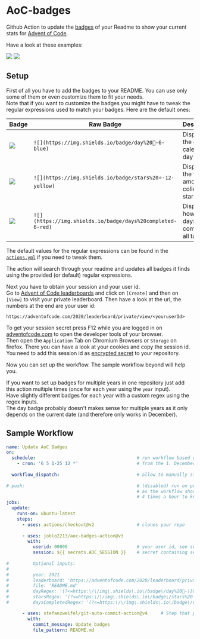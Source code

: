 # AoC-badges
Github Action to update the [badges](https://github.com/badges/shields) of your Readme to show your current stats for [Advent of Code](https://adventofcode.com/).

Have a look at these examples:

![](https://img.shields.io/badge/day%20📅-6-blue)
![](https://img.shields.io/badge/stars%20⭐-12-yellow)

## Setup
First of all you have to add the badges to your README.
You can use only some of them or even customize them to fit your needs.  
Note that if you want to customize the badges you might have to tweak the regular expressions used to match your badges.
Here are the default ones:

| Badge                                                    | Raw Badge                                                 | Description                                            |
|----------------------------------------------------------|-----------------------------------------------------------|--------------------------------------------------------|
| ![](https://img.shields.io/badge/day%20📅-6-blue)        | `![](https://img.shields.io/badge/day%20📅-6-blue)`       | Displays the current calendar day                      |
| ![](https://img.shields.io/badge/stars%20⭐-12-yellow)   | `![](https://img.shields.io/badge/stars%20⭐-12-yellow)`  | Displays the total amount of collected stars           |
| ![](https://img.shields.io/badge/days%20completed-6-red) | `![](https://img.shields.io/badge/days%20completed-6-red)` | Displyas on how many days you completed all tasks      |

The default values for the regular expressions can be found in the [`actions.yml`](https://github.com/joblo2213/AoC-badges/blob/master/action.yml)
if you need to tweak them.

The action will search through your readme and updates all badges it finds using the provided (or default) regular expressions.

Next you have to obtain your session and your user id.  
Go to [Advent of Code leaderboards](https://adventofcode.com/2020/leaderboard/private) and click on `[Create]` and then on `[View]` to visit your private leaderboard.
Then have a look at the url, the numbers at the end are your user id:

```
https://adventofcode.com/2020/leaderboard/private/view/<youruserId>
```

To get your session secret press F12 while you are logged in on [adventofcode.com](https://adventofcode.com/) to open the developer tools of your browser.  
Then open the `Application` Tab on Chromium Browsers or `Storage` on firefox. There you can have a look at your cookies and copy the session id.
You need to add this session id as [encrypted secret](https://docs.github.com/en/free-pro-team@latest/actions/reference/encrypted-secrets#creating-encrypted-secrets-for-a-repository) to your repository.

Now you can set up the workflow. The sample workflow beyond will help you.  

If you want to set up badges for multiple years in one repository just add this action multiple times (once for each year using the `year` input).  
Have slightly different badges for each year with a custom regex using the regex inputs.  
The day badge probably doesn't makes sense for multiple years as it only depends on the current date (and therefore only works in December).

## Sample Workflow

```yml
name: Update AoC Badges
on:
  schedule:                                      # run workflow based on schedule
    - cron: '6 5 1-25 12 *'                      # from the 1. December till 25. December every day at 5:06am (avoid load at full hours)
    
  workflow_dispatch:                             # allow to manually start the workflow 
  
# push:                                          # (disabled) run on push, be carefull with this setting 
                                                 # as the workflow should only be triggered at a rate lower than
                                                 # 4 times a hour to keep traffic on aoc site low 
jobs:
  update:
    runs-on: ubuntu-latest
    steps:
      - uses: actions/checkout@v2                # clones your repo
          
      - uses: joblo2213/aoc-badges-action@v3
        with:
          userid: 00000                          # your user id, see setup on how to obtain
          session: ${{ secrets.AOC_SESSION }}    # secret containing session code, see setup on how to obtain
          
#         Optional inputs:
#         
#         year: 2021                                                                                     # The year for which stats should be retrieved
#         leaderboard: 'https://adventofcode.com/2020/leaderboard/private/view/00000.json'               # The url of the leaderboard from witch the data is fetched. Typically your private leaderboard.
#         file: 'README.md'                                                                              # The file that contains the badges
#         dayRegex: '(?<=https:\/\/img\.shields\.io\/badge\/day%20📅-)[0-9]+(?=-blue)'                   # Regular expression that finds the content of the day badge in your file.
#         starsRegex: '(?<=https:\/\/img\.shields\.io\/badge\/stars%20⭐-)[0-9]+(?=-yellow)'             # Regular expression that finds the content of the stars badge in your file.
#         daysCompletedRegex: '(?<=https:\/\/img\.shields\.io\/badge\/days%20completed-)[0-9]+(?=-red)'  # Regular expression that finds the content of the days completed badge iun your file.

      - uses: stefanzweifel/git-auto-commit-action@v4     # Step that pushes these local changes back to your github repo
        with:
          commit_message: Update badges
          file_pattern: README.md
```
